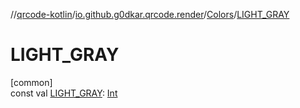 //[qrcode-kotlin](../../../index.md)/[io.github.g0dkar.qrcode.render](../index.md)/[Colors](index.md)/[LIGHT_GRAY](-l-i-g-h-t_-g-r-a-y.md)

# LIGHT_GRAY

[common]\
const val [LIGHT_GRAY](-l-i-g-h-t_-g-r-a-y.md): [Int](https://kotlinlang.org/api/latest/jvm/stdlib/kotlin/-int/index.html)

